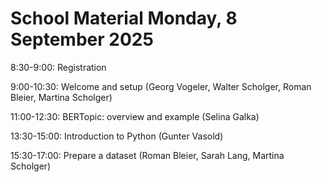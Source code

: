 # School Material Monday, 8 September 2025


8:30-9:00: Registration

9:00-10:30: Welcome and setup (Georg Vogeler, Walter Scholger, Roman Bleier, Martina Scholger)

11:00-12:30: BERTopic: overview and example (Selina Galka)

13:30-15:00: Introduction to Python (Gunter Vasold)

15:30-17:00: Prepare a dataset (Roman Bleier, Sarah Lang, Martina Scholger)